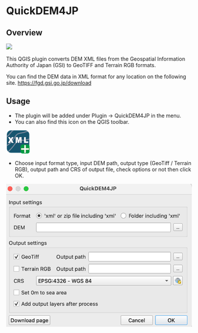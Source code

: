 # QuickDEM4JP

## Overview
![](./docs/img/1.gif)

This QGIS plugin converts DEM XML files from the Geospatial Information Authority of Japan (GSI) to GeoTIFF and Terrain RGB formats.

You can find the DEM data in XML format for any location on the following site. https://fgd.gsi.go.jp/download

## Usage

- The plugin will be added under Plugin -> QuickDEM4JP in the menu.
- You can also find this icon on the QGIS toolbar.

![](./icon.png)

- Choose input format type, input DEM path, output type (GeoTiff / Terrain RGB), output path and CRS of output file, check options or not then click OK.

![](./docs/img/ui_en.png)
